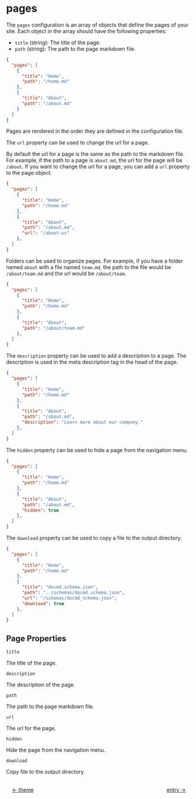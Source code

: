 # pages

The `pages` configuration is an array of objects that define the pages of your site. Each object in the array should have the following properties:

- `title` (string): The title of the page.
- `path` (string): The path to the page markdown file.

```json
{
  "pages": [
    {
      "title": "Home",
      "path": "/home.md"
    },
    {
      "title": "About",
      "path": "/about.md"
    }
  ]
}
```

Pages are rendered in the order they are defined in the configuration file.

The `url` property can be used to change the url for a page.

By default the url for a page is the same as the path to the markdown file. For example, if the path to a page is `about.md`, the url for the page will be `/about`. If you want to change the url for a page, you can add a `url` property to the page object.

```json
{
  "pages": [
    {
      "title": "Home",
      "path": "/home.md"
    },
    {
      "title": "About",
      "path": "/about.md",
      "url": "/about-us"
    },
  ]
}
```

Folders can be used to organize pages. For example, if you have a folder named `about` with a file named `team.md`, the path to the file would be `/about/team.md` and the url would be `/about/team`.

```json
{
  "pages": [
    {
      "title": "Home",
      "path": "/home.md"
    },
    {
      "title": "About",
      "path": "/about/team.md"
    },
  ]
}
```

The `description` property can be used to add a description to a page. The description is used in the meta description tag in the head of the page.

```json
{
  "pages": [
    {
      "title": "Home",
      "path": "/home.md"
    },
    {
      "title": "About",
      "path": "/about.md",
      "description": "Learn more about our company."
    },
  ]
}
```

The `hidden` property can be used to hide a page from the navigation menu.

```json
{
  "pages": [
    {
      "title": "Home",
      "path": "/home.md"
    },
    {
      "title": "About",
      "path": "/about.md",
      "hidden": true
    },
  ]
}
```

The `download` property can be used to copy a file to the output directory.

```json
{
  "pages": [
    {
      "title": "Home",
      "path": "/home.md"
    },
    {
      "title": "docmd.schema.json",
      "path": "../schemas/docmd.schema.json",
      "url": "/schemas/docmd_schema.json",
      "download": true
    },
  ]
}
```

## Page Properties

`title`

The title of the page.

`description`

The description of the page.

`path`

The path to the page markdown file.

`url`

The url for the page.

`hidden`

Hide the page from the navigation menu.

`download`

Copy file to the output directory.


<div style="display: flex; justify-content: space-between; margin-top: 2rem;">
  <a href="/configuration/theme" style="margin-left: 16px;">← theme</a>
  <a href="/configuration/entry" style="margin-right: 16px;">entry →</a>
</div>